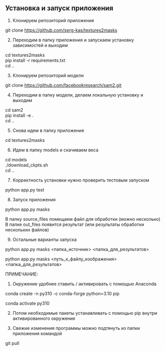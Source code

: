 ## Установка и запуск приложения

1. Клонируем репозиторий приложения

git clone https://github.com/serg-kas/textures2masks

2. Переходим в папку приложения и запускаем установку зависимостей и выходим

cd textures2masks  
pip install -r requirements.txt  
cd ..  

3. Клонируем репозиторий модели

git clone https://github.com/facebookresearch/sam2.git  

4. Переходим в папку модели, делаем локальную установку и выходим

cd sam2  
pip install -e .  
cd ..

5. Снова идем в папку приложения

cd textures2masks  

6. Идем в папку models и скачиваем веса

сd models  
./download_ckpts.sh   
cd ..  

7. Корректность установки нужно проверить тестовым запуском

python app.py test  

8. Запуск приложения  

python app.py masks  

В папку source_files помещаем файл для обработки (можно несколько)
В папке out_files появится результат (или результаты обработки нескольких файлов)

9. Остальные варианты запуска

python app.py masks <папка_источник> <папка_для_результатов>  

python app.py masks <путь_к_файлу_изображения> <папка_для_результатов>



ПРИМЕЧАНИЕ:
1. Окружение удобнее ставить / активировать с помощью Anaconda

conda create -n py310 -c conda-forge python=3.10 pip  

conda activate py310  
  
2. Потом необходимые пакеты устанавливать с помощью pip внутри активированного окружения

3. Свежие изменения программы можно подтянуть из папки приложения командой

git pull  







